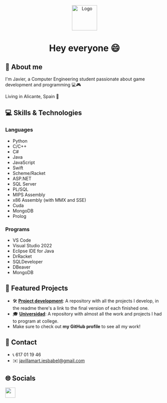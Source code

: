 <div align="center">
  <a href="https://github.com/othneildrew/Best-README-Template">
    <img src="Icons/icon.png" alt="Logo" width="80" height="80">
  </a>

  <h1 align="center">Hey everyone 😄</h1>
</div>

## 👤 About me
I'm Javier, a Computer Engineering student passionate about game development and programming 💻🎮

Living in Alicante, Spain 📍

## 💻 Skills & Technologies
### Languages
* Python
* C/C++
* C#
* Java
* JavaScript
* Swift
* Scheme/Racket
* ASP.NET
* SQL Server
* PL/SQL
* MIPS Assembly
* x86 Assembly (with MMX and SSE)
* Cuda
* MongoDB
* Prolog

### Programs
* VS Code
* Visual Studio 2022
* Eclipse IDE for Java
* DrRacket
* SQLDeveloper
* DBeaver
* MongoDB

## 🚀 Featured Projects
- 🛠️ **[Project development](https://github.com/javiiervm/Project-development)**: A repository with all the projects I develop, in the readme there's a link to the final version of each finished one. 
- 🎓 **[Universidad](https://github.com/javiiervm/Universidad)**: A repository with almost all the work and projects I had to program at college.
- Make sure to check out **my GitHub profile** to see all my work!

## 📧 Contact
- 📞 617 01 19 46
- ✉️ javillamart.iesbabel@gmail.com

## 🌐 Socials

<p align="left">
  <a href="www.linkedin.com/in/javier-villanueva-martinez-293575327" target="_blank" rel="noreferrer">
    <picture>
      <source media="(prefers-color-scheme: dark)" srcset="https://raw.githubusercontent.com/danielcranney/readme-generator/main/public/icons/socials/linkedin-dark.svg" />
      <source media="(prefers-color-scheme: light)" srcset="https://raw.githubusercontent.com/danielcranney/readme-generator/main/public/icons/socials/linkedin.svg" />
      <img src="https://raw.githubusercontent.com/danielcranney/readme-generator/main/public/icons/socials/linkedin.svg" width="32" height="32" />
    </picture>
  </a>
</p>
